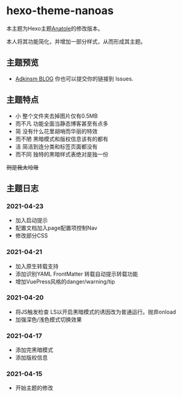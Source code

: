 # hexo-theme-nanoas

本主题为Hexo主题[Anatole](https://github.com/Ben02/hexo-theme-Anatole)的修改版本。

本人将其功能简化，并增加一部分样式，从而形成其主题。

## 主题预览

- [Adkinsm BLOG](https://www.adkinsm.top/)
 你也可以提交你的链接到 Issues.

## 主题特点

- 小       整个文件夹去掉图片仅有0.5MB
- 而不凡    功能全面当静态博客甚至有点多
- 简       没有什么花里胡哨而华丽的特效
- 而不陋    黑暗模式和版权信息该有的都有
- 洁       简洁到连分类和标签页面都没有
- 而不同    独特的黑暗样式表绝对是独一份 

~~则是我太垃圾~~

## 主题日志

### 2021-04-23

- 加入启动提示
- 配置文档加入page配置项控制Nav
- 修改部分CSS

### 2021-04-21

- 加入原生转载支持
- 添加识别YAML FrontMatter 转载自动提示转载功能
- 增加VuePress风格的danger/warning/tip

### 2021-04-20

- 将JS触发检查 LS以开启黑暗模式的诱因改为普通运行。抛弃onload
- 加强深色/浅色模式切换效果

### 2021-04-17

- 添加完黑暗模式
- 添加版权信息

### 2021-04-15

- 开始主题的修改